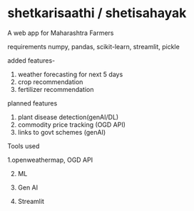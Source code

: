 # shetkarisaathi / shetisahayak
A web app for Maharashtra Farmers

requirements
numpy, pandas, scikit-learn, streamlit, pickle

added features-
1. weather forecasting for next 5 days
2. crop recommendation
3. fertilizer recommendation

planned features
1. plant disease detection(genAI/DL)
2. commodity price tracking (OGD API)
3. links to govt schemes (genAI)

Tools used

1.openweathermap, OGD API

2. ML
   
4. Gen AI
   
5. Streamlit
